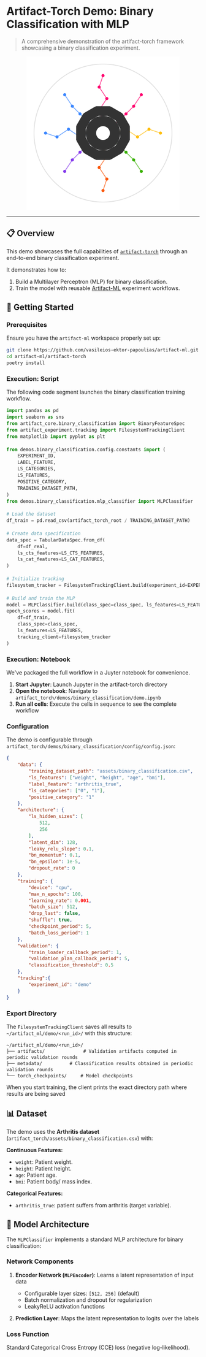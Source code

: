 # Artifact-Torch Demo: Binary Classification with MLP

> A comprehensive demonstration of the artifact-torch framework showcasing a binary classification experiment.

<p align="center">
  <img src="../../assets/artifact_ml_logo.svg" width="400" alt="Artifact-ML Logo">
</p>

---

## 📋 Overview

This demo showcases the full capabilities of [`artifact-torch`](https://github.com/vasileios-ektor-papoulias/artifact-ml/tree/main/artifact-torch) through an end-to-end binary classification experiment.

It demonstrates how to:

1. Build a Multilayer Perceptron (MLP) for binary classification.
2. Train the model with reusable [Artifact-ML](https://github.com/vasileios-ektor-papoulias/artifact-ml) experiment workflows.

## 🚀 Getting Started

### Prerequisites

Ensure you have the `artifact-ml` workspace properly set up:

```bash
git clone https://github.com/vasileios-ektor-papoulias/artifact-ml.git
cd artifact-ml/artifact-torch
poetry install
```

### Execution: Script

The following code segment launches the binary classification training workflow.

```python
import pandas as pd
import seaborn as sns
from artifact_core.binary_classification import BinaryFeatureSpec
from artifact_experiment.tracking import FilesystemTrackingClient
from matplotlib import pyplot as plt

from demos.binary_classification.config.constants import (
    EXPERIMENT_ID,
    LABEL_FEATURE,
    LS_CATEGORIES,
    LS_FEATURES,
    POSITIVE_CATEGORY,
    TRAINING_DATASET_PATH,
)
from demos.binary_classification.mlp_classifier import MLPClassifier

# Load the dataset
df_train = pd.read_csv(artifact_torch_root / TRAINING_DATASET_PATH)

# Create data specification
data_spec = TabularDataSpec.from_df(
    df=df_real,
    ls_cts_features=LS_CTS_FEATURES,
    ls_cat_features=LS_CAT_FEATURES,
)

# Initialize tracking
filesystem_tracker = FilesystemTrackingClient.build(experiment_id=EXPERIMENT_ID)

# Build and train the MLP
model = MLPClassifier.build(class_spec=class_spec, ls_features=LS_FEATURES)
epoch_scores = model.fit(
    df=df_train,
    class_spec=class_spec,
    ls_features=LS_FEATURES,
    tracking_client=filesystem_tracker
)
```

### Execution: Notebook

We've packaged the full workflow in a Juyter notebook for convenience.

1. **Start Jupyter**: Launch Jupyter in the artifact-torch directory
2. **Open the notebook**: Navigate to `artifact_torch/demos/binary_classification/demo.ipynb`
3. **Run all cells**: Execute the cells in sequence to see the complete workflow

### Configuration

The demo is configurable through `artifact_torch/demos/binary_classification/config/config.json`:

```json
{
    "data": {
        "training_dataset_path": "assets/binary_classification.csv",
        "ls_features": ["weight", "height", "age", "bmi"],
        "label_feature": "arthritis_true",
        "ls_categories": ["0", "1"],
        "positive_category": "1"
    },
    "architecture": {
        "ls_hidden_sizes": [
            512,
            256
        ],
        "latent_dim": 128,
        "leaky_relu_slope": 0.1,
        "bn_momentum": 0.1,
        "bn_epsilon": 1e-5,
        "dropout_rate": 0
    },
    "training": {
        "device": "cpu",
        "max_n_epochs": 100,
        "learning_rate": 0.001,
        "batch_size": 512,
        "drop_last": false,
        "shuffle": true,
        "checkpoint_period": 5,
        "batch_loss_period": 1
    },
    "validation": {
        "train_loader_callback_period": 1,
        "validation_plan_callback_period": 5,
        "classification_threshold": 0.5
    },
    "tracking":{
        "experiment_id": "demo"
    }
}
```

### Export Directory

The `FilesystemTrackingClient` saves all results to `~/artifact_ml/demo/<run_id>/` with this structure:

```
~/artifact_ml/demo/<run_id>/
├── artifacts/              # Validation artifacts computed in periodic validation rounds 
├── metadata/          # Classification results obtained in periodic validation rounds 
└── torch_checkpoints/     # Model checkpoints
```

When you start training, the client prints the exact directory path where results are being saved

## 📊 Dataset

The demo uses the **Arthritis dataset** (`artifact_torch/assets/binary_classification.csv`) with:

**Continuous Features:**
- `weight`: Patient weight.
- `height`: Patient height.
- `age`: Patient age.
- `bmi`: Patient body/ mass index.

**Categorical Features:**
- `arthritis_true`: patient suffers from arthritis (target variable).

## 🎯 Model Architecture

The `MLPClassifier` implements a standard MLP architecture for binary classification:

### Network Components

1. **Encoder Network (`MLPEncoder`)**: Learns a latent representation of input data
   - Configurable layer sizes: `[512, 256]` (default)
   - Batch normalization and dropout for regularization
   - LeakyReLU activation functions

2. **Prediction Layer**: Maps the latent representation to logits over the labels

### Loss Function

Standard Categorical Cross Entropy (CCE) loss (negative log-likelihood).